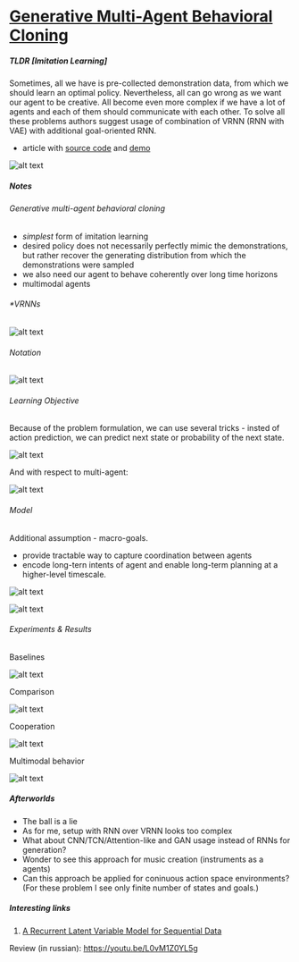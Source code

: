 # [Generative Multi-Agent Behavioral Cloning](https://arxiv.org/abs/1803.07612)

##### TLDR [Imitation Learning]

Sometimes, all we have is pre-collected demonstration data, from which we should learn an optimal policy. Nevertheless, all can go wrong as we want our agent to be creative. All become even more complex if we have a lot of agents and each of them should communicate with each other. To solve all these problems authors suggest usage of combination of VRNN (RNN with VAE)  with additional goal-oriented RNN.

- article with [source code](https://github.com/ezhan94/gen-MA-BC) and [demo](http://basketball-ai.com)

![alt text](./1803_behavioral_cloning/s1.png)

##### Notes

###### Generative multi-agent behavioral cloning

- *simplest* form of imitation learning	
- desired policy does not necessarily perfectly mimic the demonstrations, but rather recover the generating distribution from which the demonstrations were sampled
- we also need our agent to behave coherently over long time horizons
- multimodal agents

###### *VRNNs

![alt text](./1803_behavioral_cloning/vrnn.png)

###### Notation

![alt text](./1803_behavioral_cloning/notation.png)

###### Learning Objective

Because of the problem formulation, we can use several tricks - insted of action prediction, we can predict next state or probability of the next state.

![alt text](./1803_behavioral_cloning/objectives.png)

And with respect to multi-agent:

![alt text](./1803_behavioral_cloning/objectives2.png)

###### Model

Additional assumption - macro-goals.
- provide tractable way to capture coordination between agents
- encode long-tern intents of agent and enable long-term planning at a higher-level timescale.

![alt text](./1803_behavioral_cloning/macro_goals.png)

![alt text](./1803_behavioral_cloning/f3.png)

###### Experiments & Results

Baselines

![alt text](./1803_behavioral_cloning/baselines.png)

Comparison

![alt text](./1803_behavioral_cloning/t2.png)

Cooperation

![alt text](./1803_behavioral_cloning/cooperation.png)

Multimodal behavior

![alt text](./1803_behavioral_cloning/multimodal.png)

##### Afterworlds

- The ball is a lie
- As for me, setup with RNN over VRNN looks too complex
- What about CNN/TCN/Attention-like and GAN usage instead of RNNs for generation?
- Wonder to see this approach for music creation (instruments as a agents)
- Can this approach be applied for coninuous action space environments? (For these problem I see only finite number of states and goals.)

##### Interesting links

1. [A Recurrent Latent Variable Model for Sequential Data](https://arxiv.org/abs/1506.02216)

Review (in russian): https://youtu.be/L0vM1Z0YL5g
